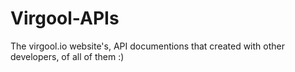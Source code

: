 # Virgool-APIs
The virgool.io website's, API documentions that created with other developers, of all of them :)
